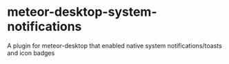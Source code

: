 # meteor-desktop-system-notifications
A plugin for meteor-desktop that enabled native system notifications/toasts and icon badges
